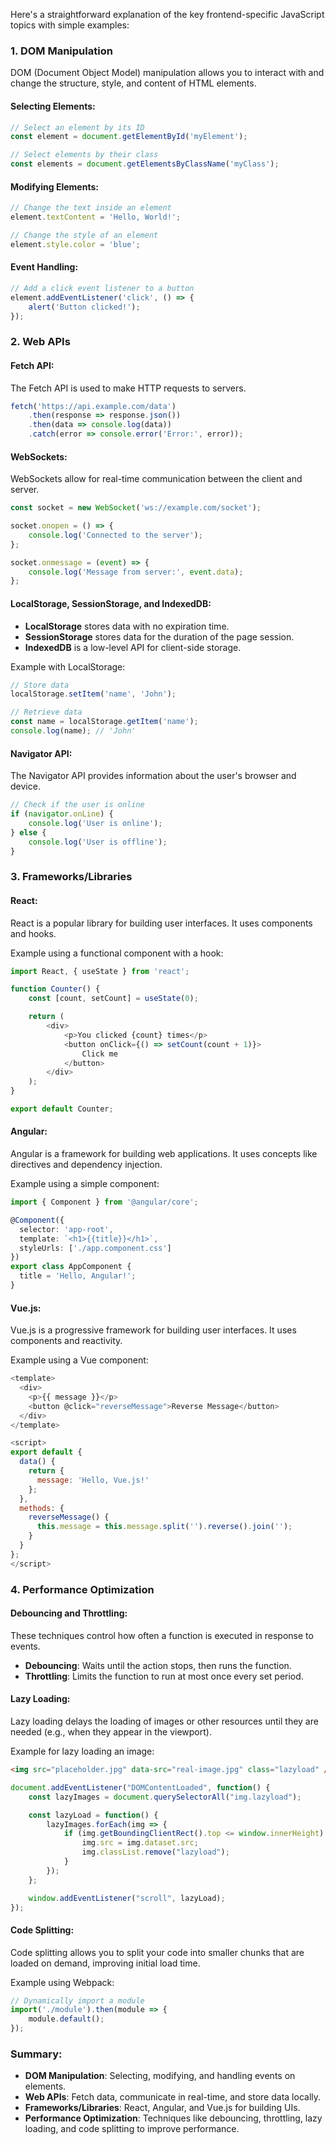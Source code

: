 Here's a straightforward explanation of the key frontend-specific JavaScript topics with simple examples:

### 1. **DOM Manipulation**
DOM (Document Object Model) manipulation allows you to interact with and change the structure, style, and content of HTML elements.

#### Selecting Elements:
```javascript
// Select an element by its ID
const element = document.getElementById('myElement');

// Select elements by their class
const elements = document.getElementsByClassName('myClass');
```

#### Modifying Elements:
```javascript
// Change the text inside an element
element.textContent = 'Hello, World!';

// Change the style of an element
element.style.color = 'blue';
```

#### Event Handling:
```javascript
// Add a click event listener to a button
element.addEventListener('click', () => {
    alert('Button clicked!');
});
```

### 2. **Web APIs**

#### Fetch API:
The Fetch API is used to make HTTP requests to servers.

```javascript
fetch('https://api.example.com/data')
    .then(response => response.json())
    .then(data => console.log(data))
    .catch(error => console.error('Error:', error));
```

#### WebSockets:
WebSockets allow for real-time communication between the client and server.

```javascript
const socket = new WebSocket('ws://example.com/socket');

socket.onopen = () => {
    console.log('Connected to the server');
};

socket.onmessage = (event) => {
    console.log('Message from server:', event.data);
};
```

#### LocalStorage, SessionStorage, and IndexedDB:

- **LocalStorage** stores data with no expiration time.
- **SessionStorage** stores data for the duration of the page session.
- **IndexedDB** is a low-level API for client-side storage.

Example with LocalStorage:
```javascript
// Store data
localStorage.setItem('name', 'John');

// Retrieve data
const name = localStorage.getItem('name');
console.log(name); // 'John'
```

#### Navigator API:
The Navigator API provides information about the user's browser and device.

```javascript
// Check if the user is online
if (navigator.onLine) {
    console.log('User is online');
} else {
    console.log('User is offline');
}
```

### 3. **Frameworks/Libraries**

#### React:
React is a popular library for building user interfaces. It uses components and hooks.

Example using a functional component with a hook:
```javascript
import React, { useState } from 'react';

function Counter() {
    const [count, setCount] = useState(0);

    return (
        <div>
            <p>You clicked {count} times</p>
            <button onClick={() => setCount(count + 1)}>
                Click me
            </button>
        </div>
    );
}

export default Counter;
```

#### Angular:
Angular is a framework for building web applications. It uses concepts like directives and dependency injection.

Example using a simple component:
```typescript
import { Component } from '@angular/core';

@Component({
  selector: 'app-root',
  template: `<h1>{{title}}</h1>`,
  styleUrls: ['./app.component.css']
})
export class AppComponent {
  title = 'Hello, Angular!';
}
```

#### Vue.js:
Vue.js is a progressive framework for building user interfaces. It uses components and reactivity.

Example using a Vue component:
```javascript
<template>
  <div>
    <p>{{ message }}</p>
    <button @click="reverseMessage">Reverse Message</button>
  </div>
</template>

<script>
export default {
  data() {
    return {
      message: 'Hello, Vue.js!'
    };
  },
  methods: {
    reverseMessage() {
      this.message = this.message.split('').reverse().join('');
    }
  }
};
</script>
```

### 4. **Performance Optimization**

#### Debouncing and Throttling:
These techniques control how often a function is executed in response to events.

- **Debouncing**: Waits until the action stops, then runs the function.
- **Throttling**: Limits the function to run at most once every set period.

#### Lazy Loading:
Lazy loading delays the loading of images or other resources until they are needed (e.g., when they appear in the viewport).

Example for lazy loading an image:
```html
<img src="placeholder.jpg" data-src="real-image.jpg" class="lazyload" />
```
```javascript
document.addEventListener("DOMContentLoaded", function() {
    const lazyImages = document.querySelectorAll("img.lazyload");

    const lazyLoad = function() {
        lazyImages.forEach(img => {
            if (img.getBoundingClientRect().top <= window.innerHeight) {
                img.src = img.dataset.src;
                img.classList.remove("lazyload");
            }
        });
    };

    window.addEventListener("scroll", lazyLoad);
});
```

#### Code Splitting:
Code splitting allows you to split your code into smaller chunks that are loaded on demand, improving initial load time.

Example using Webpack:
```javascript
// Dynamically import a module
import('./module').then(module => {
    module.default();
});
```

### Summary:
- **DOM Manipulation**: Selecting, modifying, and handling events on elements.
- **Web APIs**: Fetch data, communicate in real-time, and store data locally.
- **Frameworks/Libraries**: React, Angular, and Vue.js for building UIs.
- **Performance Optimization**: Techniques like debouncing, throttling, lazy loading, and code splitting to improve performance.
